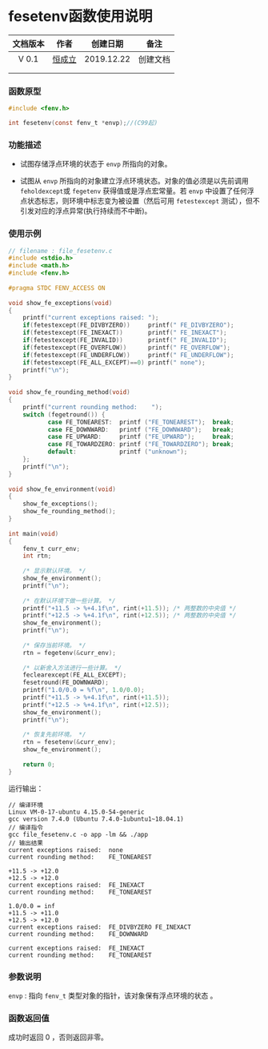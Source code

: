 # fesetenv函数使用说明

| 文档版本 |            作者             |  创建日期  |   备注   |
| :------: | :-------------------------: | :--------: | :------: |
|  V 0.1   | [恒成立](1332417183@qq.com) | 2019.12.22 | 创建文档 |
|          |                             |            |          |
|          |                             |            |          |

### 函数原型

```c
#include <fenv.h>

int fesetenv(const fenv_t *envp);//(C99起)
```

### 功能描述

- 试图存储浮点环境的状态于 `envp` 所指向的对象。

- 试图从 `envp` 所指向的对象建立浮点环境状态。对象的值必须是以先前调用 `feholdexcept`或 `fegetenv` 获得值或是浮点宏常量。若 `envp` 中设置了任何浮点状态标志，则环境中标志变为被设置（然后可用 `fetestexcept` 测试），但不引发对应的浮点异常(执行持续而不中断)。

### 使用示例

```c
// filename : file_fesetenv.c
#include <stdio.h>
#include <math.h>
#include <fenv.h>
 
#pragma STDC FENV_ACCESS ON
 
void show_fe_exceptions(void)
{
    printf("current exceptions raised: ");
    if(fetestexcept(FE_DIVBYZERO))     printf(" FE_DIVBYZERO");
    if(fetestexcept(FE_INEXACT))       printf(" FE_INEXACT");
    if(fetestexcept(FE_INVALID))       printf(" FE_INVALID");
    if(fetestexcept(FE_OVERFLOW))      printf(" FE_OVERFLOW");
    if(fetestexcept(FE_UNDERFLOW))     printf(" FE_UNDERFLOW");
    if(fetestexcept(FE_ALL_EXCEPT)==0) printf(" none");
    printf("\n");
}
 
void show_fe_rounding_method(void)
{
    printf("current rounding method:    ");
    switch (fegetround()) {
           case FE_TONEAREST:  printf ("FE_TONEAREST");  break;
           case FE_DOWNWARD:   printf ("FE_DOWNWARD");   break;
           case FE_UPWARD:     printf ("FE_UPWARD");     break;
           case FE_TOWARDZERO: printf ("FE_TOWARDZERO"); break;
           default:            printf ("unknown");
    };
    printf("\n");
}
 
void show_fe_environment(void)
{
    show_fe_exceptions();
    show_fe_rounding_method();
}    
 
int main(void)
{
    fenv_t curr_env;
    int rtn;
 
    /* 显示默认环境。 */
    show_fe_environment();
    printf("\n");
 
    /* 在默认环境下做一些计算。 */
    printf("+11.5 -> %+4.1f\n", rint(+11.5)); /* 两整数的中央值 */
    printf("+12.5 -> %+4.1f\n", rint(+12.5)); /* 两整数的中央值 */
    show_fe_environment();
    printf("\n");
 
    /* 保存当前环境。 */
    rtn = fegetenv(&curr_env);
 
    /* 以新舍入方法进行一些计算。 */
    feclearexcept(FE_ALL_EXCEPT);
    fesetround(FE_DOWNWARD);
    printf("1.0/0.0 = %f\n", 1.0/0.0);
    printf("+11.5 -> %+4.1f\n", rint(+11.5));
    printf("+12.5 -> %+4.1f\n", rint(+12.5));
    show_fe_environment();
    printf("\n");
 
    /* 恢复先前环境。 */
    rtn = fesetenv(&curr_env);
    show_fe_environment();
 
    return 0;
}
```

运行输出：

```
// 编译环境
Linux VM-0-17-ubuntu 4.15.0-54-generic
gcc version 7.4.0 (Ubuntu 7.4.0-1ubuntu1~18.04.1)
// 编译指令
gcc file_fesetenv.c -o app -lm && ./app
// 输出结果
current exceptions raised:  none
current rounding method:    FE_TONEAREST

+11.5 -> +12.0
+12.5 -> +12.0
current exceptions raised:  FE_INEXACT
current rounding method:    FE_TONEAREST

1.0/0.0 = inf
+11.5 -> +11.0
+12.5 -> +12.0
current exceptions raised:  FE_DIVBYZERO FE_INEXACT
current rounding method:    FE_DOWNWARD

current exceptions raised:  FE_INEXACT
current rounding method:    FE_TONEAREST
```

### 参数说明

`envp` :  指向 `fenv_t` 类型对象的指针，该对象保有浮点环境的状态 。

### 函数返回值

 成功时返回 0 ，否则返回非零。 

